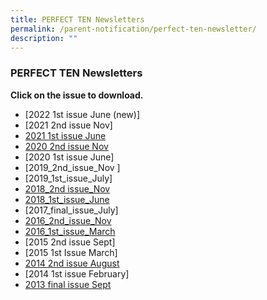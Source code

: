 ```yaml
---
title: PERFECT TEN Newsletters
permalink: /parent-notification/perfect-ten-newsletter/
description: ""
---
```

### **PERFECT TEN Newsletters**

**Click on the issue to download.**

*  [2022 1st issue June  (new)]
*  [2021 2nd issue Nov]
*  [2021 1st issue June](/files/perfect3-min.pdf)
*  [2020 2nd issue Nov](/files/perfect4-min.pdf)
*  [2020 1st issue June]
*  [2019_2nd_issue_Nov ]
*  [2019_1st_issue_July]
*  [2018_2nd issue_Nov ](/files/perfect8-min.pdf)
*  [2018_1st_issue_June ](/files/perfect9-min.pdf)
*  [2017_final_issue_July]
*  [2016_2nd_issue_Nov](/files/perfect11-min.pdf)
*  [2016_1st_issue_March](/files/perfect12-min.pdf)
*  [2015 2nd issue Sept]
*  [2015 1st Issue March]
*  [2014 2nd issue August](/files/perfect15-min.pdf)
*  [2014 1st issue February]
*  [2013 final issue Sept](/files/perfect17-min.pdf)